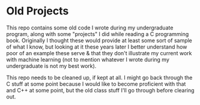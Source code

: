 # Old Projects

This repo contains some old code I wrote during my undergraduate program, along with some "projects" I did while reading a C programming book. 
Originally I thought these would provide at least some sort of sample of what I know, but looking at it these years later I better understand 
how poor of an example these serve & that they don't illustrate my current work with machine learning (not to mention whatever I wrote during my undergraduate is not my best work). 

This repo needs to be cleaned up, if kept at all. I might go back through the C stuff at some point because I would like to become proficient with 
that and C++ at some point, but the old class stuff I'll go through before clearing out. 
